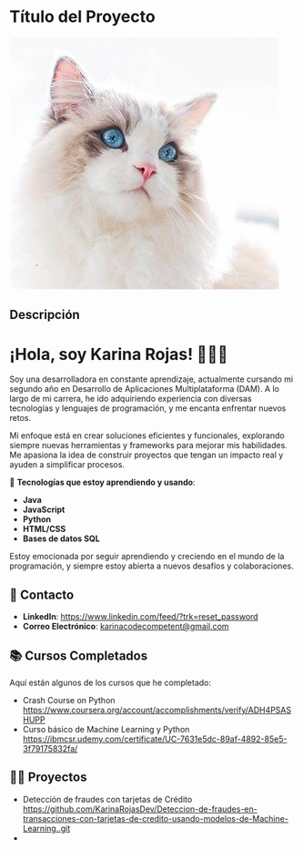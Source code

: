 # Título del Proyecto 

![Imagen de Portada](recursos/recursos/gatito1.jfif) 

## Descripción 

# ¡Hola, soy Karina Rojas! 👩‍💻✨

Soy una desarrolladora en constante aprendizaje, actualmente cursando mi segundo año en Desarrollo de Aplicaciones Multiplataforma (DAM). A lo largo de mi carrera, he ido adquiriendo experiencia con diversas tecnologías y lenguajes de programación, y me encanta enfrentar nuevos retos. 

Mi enfoque está en crear soluciones eficientes y funcionales, explorando siempre nuevas herramientas y frameworks para mejorar mis habilidades. Me apasiona la idea de construir proyectos que tengan un impacto real y ayuden a simplificar procesos.

🔧 **Tecnologías que estoy aprendiendo y usando**:
- **Java**
- **JavaScript**
- **Python**
- **HTML/CSS**
- **Bases de datos SQL**

Estoy emocionada por seguir aprendiendo y creciendo en el mundo de la programación, y siempre estoy abierta a nuevos desafíos y colaboraciones.


## 📱 Contacto
- **LinkedIn**: https://www.linkedin.com/feed/?trk=reset_password
- **Correo Electrónico**: karinacodecompetent@gmail.com

## 📚 Cursos Completados
Aquí están algunos de los cursos que he completado:

- Crash Course on Python https://www.coursera.org/account/accomplishments/verify/ADH4PSASHUPP
- Curso básico de Machine Learning y Python https://ibmcsr.udemy.com/certificate/UC-7631e5dc-89af-4892-85e5-3f79175832fa/

## 👨‍💻 Proyectos
- Detección de fraudes con tarjetas de Crédito https://github.com/KarinaRojasDev/Deteccion-de-fraudes-en-transacciones-con-tarjetas-de-credito-usando-modelos-de-Machine-Learning..git
- 

